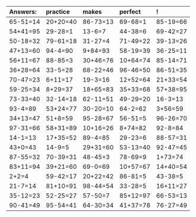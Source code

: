 | Answers: | practice | makes | perfect | ! |
| :--- | :--- | :--- | :--- | :--- |
| 65-51=14 | 20+20=40 | 86-73=13 | 69-68=1 | 85-19=66 | 
| 54+41=95 | 29-28=1 | 13-6=7 | 44-38=6 | 69-42=27 | 
| 50-18=32 | 79-61=18 | 31-27=4 | 71-49=22 | 39-13=26 | 
| 47+13=60 | 94-4=90 | 9+84=93 | 58-19=39 | 36-25=11 | 
| 56+11=67 | 88-85=3 | 30+46=76 | 10+64=74 | 85-14=71 | 
| 36+28=64 | 33-5=28 | 68-22=46 | 96-46=50 | 86-51=35 | 
| 70-47=23 | 6+11=17 | 19-3=16 | 12+52=64 | 21+33=54 | 
| 59-25=34 | 8+29=37 | 18+65=83 | 35+33=68 | 57+38=95 | 
| 73-33=40 | 32-14=18 | 62-11=51 | 49-29=20 | 16-3=13 | 
| 93-4=89 | 53+24=77 | 30-20=10 | 64-2=62 | 3+56=59 | 
| 34+13=47 | 51+8=59 | 95-28=67 | 56-51=5 | 96-26=70 | 
| 97-31=66 | 58+31=89 | 10+16=26 | 8+74=82 | 92-8=84 | 
| 14-1=13 | 17+35=52 | 89-4=85 | 29-23=6 | 88-57=31 | 
| 43+0=43 | 14-9=5 | 29+31=60 | 53-13=40 | 92-47=45 | 
| 87-55=32 | 70-39=31 | 48-45=3 | 78-69=9 | 1+73=74 | 
| 83+11=94 | 39+21=60 | 69-0=69 | 10+57=67 | 14+40=54 | 
| 2+2=4 | 59-42=17 | 20+22=42 | 86-81=5 | 43-38=5 | 
| 21-7=14 | 81+10=91 | 98-44=54 | 33-28=5 | 16+11=27 | 
| 35-12=23 | 52-25=27 | 57-50=7 | 85+12=97 | 66-53=13 | 
| 90-41=49 | 95-54=41 | 64-30=34 | 41+37=78 | 76-27=49 | 
